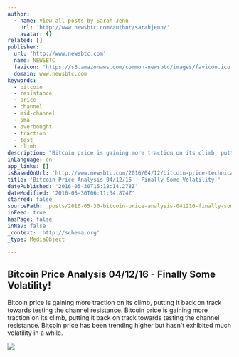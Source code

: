 ```yaml
---
author:
  - name: View all posts by Sarah Jenn
    url: 'http://www.newsbtc.com/author/sarahjenn/'
    avatar: {}
related: []
publisher:
  url: 'http://www.newsbtc.com'
  name: NEWSBTC
  favicon: 'https://s3.amazonaws.com/common-newsbtc/images/favicon.ico'
  domain: www.newsbtc.com
keywords:
  - bitcoin
  - resistance
  - price
  - channel
  - mid-channel
  - sma
  - overbought
  - traction
  - test
  - climb
description: "Bitcoin price is gaining more traction on its climb, putting it back on track towards testing the channel resistance. Bitcoin price is gaining more traction on its climb, putting it back on track towards testing the channel resistance. Bitcoin price has been trending higher but hasn't exhibited much volatility in a while."
inLanguage: en
app_links: []
isBasedOnUrl: 'http://www.newsbtc.com/2016/04/12/bitcoin-price-technical-analysis-04122016-finally-volatility/'
title: 'Bitcoin Price Analysis 04/12/16 - Finally Some Volatility!'
datePublished: '2016-05-30T15:18:14.278Z'
dateModified: '2016-05-30T06:11:34.874Z'
starred: false
sourcePath: _posts/2016-05-30-bitcoin-price-analysis-041216-finally-some-volatility.md
inFeed: true
hasPage: false
inNav: false
_context: 'http://schema.org'
_type: MediaObject

---
```

<article style=""><h1>Bitcoin Price Analysis 04/12/16 - Finally Some Volatility!</h1><p>Bitcoin price is gaining more traction on its climb, putting it back on track towards testing the channel resistance. Bitcoin price is gaining more traction on its climb, putting it back on track towards testing the channel resistance. Bitcoin price has been trending higher but hasn't exhibited much volatility in a while.</p><img src="http://s3.amazonaws.com/main-newsbtc-images/2016/04/12051636/Screen-Shot-2016-04-12-at-12.15.56-PM.png" /></article>